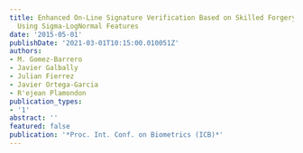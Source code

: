 ```yaml
---
title: Enhanced On-Line Signature Verification Based on Skilled Forgery Detection
  Using Sigma-LogNormal Features
date: '2015-05-01'
publishDate: '2021-03-01T10:15:00.010051Z'
authors:
- M. Gomez-Barrero
- Javier Galbally
- Julian Fierrez
- Javier Ortega-Garcia
- R'ejean Plamondon
publication_types:
- '1'
abstract: ''
featured: false
publication: '*Proc. Int. Conf. on Biometrics (ICB)*'
---
```


